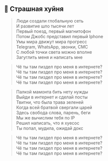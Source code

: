 ## 🎉 Страшная хуйня

> Люди создали глобальную сеть  
> И развитие шло тысячи лет  
> Первый поезд, первый магнитофон  
> Потом Джобс представил первый Iphone  
> Умы мира движут мира прогресс  
> Telegram, WhatsApp, звонки, СМС  
> С любой точки света можно вполне  
> Загуглить меня и написать мне  

> Чё ты там пиздел про меня в интернете?  
> Чё ты там пиздел про меня в интернете?  
> Чё ты там пиздел про меня в интернете?  
> Чё ты там пиздел про меня в интернете?  

> Палкой мамонта бить нету нужды  
> Выйди в интернет и сделай посты  
> Твитни, что была трава зеленей  
> Когда всей братвой свергали царей  
> Здесь свобода слова, парень, беги  
> Мы же вычислим тебя по IP  
> Решил написать, что я хуесос  
> Ты попал, мудила, ожидай докс  

> Чё ты там пиздел про меня в интернете?  
> Чё ты там пиздел про меня в интернете?  
> Чё ты там пиздел про меня в интернете?  
> Чё ты там пиздел про меня в интернете?  
